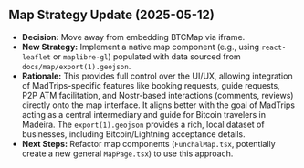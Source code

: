 ## Map Strategy Update (2025-05-12)

*   **Decision:** Move away from embedding BTCMap via iframe.
*   **New Strategy:** Implement a native map component (e.g., using `react-leaflet` or `maplibre-gl`) populated with data sourced from `docs/map/export(1).geojson`.
*   **Rationale:** This provides full control over the UI/UX, allowing integration of MadTrips-specific features like booking requests, guide requests, P2P ATM facilitation, and Nostr-based interactions (comments, reviews) directly onto the map interface. It aligns better with the goal of MadTrips acting as a central intermediary and guide for Bitcoin travelers in Madeira. The `export(1).geojson` provides a rich, local dataset of businesses, including Bitcoin/Lightning acceptance details.
*   **Next Steps:** Refactor map components (`FunchalMap.tsx`, potentially create a new general `MapPage.tsx`) to use this approach. 